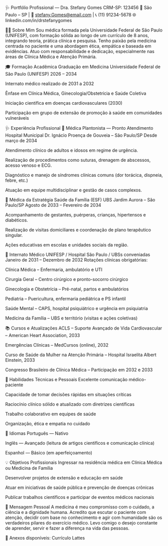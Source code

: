 🩺 Portfólio Profissional — Dra. Stefany Gomes
CRM-SP: 123456
📍 São Paulo – SP | 📧 stefany.Gomes@email.com | 📞 (11) 91234-5678
🌐 linkedin.com/in/drstefanygomes

👩‍⚕️ Sobre Mim
Sou médica formada pela Universidade Federal de São Paulo (UNIFESP), com formação sólida ao longo de um currículo de 8 anos, integrando teoria, prática clínica e pesquisa. Tenho paixão pela medicina centrada no paciente e uma abordagem ética, empática e baseada em evidências. Atuo com responsabilidade e dedicação, especialmente nas áreas de Clínica Médica e Atenção Primária.

🎓 Formação Acadêmica
Graduação em Medicina
Universidade Federal de São Paulo (UNIFESP)
2026 – 2034

Internato médico realizado de 2031 a 2032

Ênfase em Clínica Médica, Ginecologia/Obstetrícia e Saúde Coletiva

Iniciação científica em doenças cardiovasculares (2030)

Participação em grupo de extensão de promoção à saúde em comunidades vulneráveis

🩺 Experiência Profissional
🏥 Médica Plantonista — Pronto Atendimento
Hospital Municipal Dr. Ignácio Proença de Gouveia – São Paulo/SP
Desde março de 2034

Atendimento clínico de adultos e idosos em regime de urgência.

Realização de procedimentos como suturas, drenagem de abscessos, acesso venoso e ECG.

Diagnóstico e manejo de síndromes clínicas comuns (dor torácica, dispneia, febre, etc.)

Atuação em equipe multidisciplinar e gestão de casos complexos.

🏡 Médica da Estratégia Saúde da Família (ESF)
UBS Jardim Aurora – São Paulo/SP
Agosto de 2033 – Fevereiro de 2034

Acompanhamento de gestantes, puérperas, crianças, hipertensos e diabéticos.

Realização de visitas domiciliares e coordenação de plano terapêutico singular.

Ações educativas em escolas e unidades sociais da região.

🏥 Internato Médico
UNIFESP / Hospital São Paulo / UBSs conveniadas
Janeiro de 2031 – Dezembro de 2032
Rotações clínicas obrigatórias:

Clínica Médica – Enfermaria, ambulatório e UTI

Cirurgia Geral – Centro cirúrgico e pronto-socorro cirúrgico

Ginecologia e Obstetrícia – Pré-natal, partos e ambulatórios

Pediatria – Puericultura, enfermaria pediátrica e PS infantil

Saúde Mental – CAPS, hospital psiquiátrico e urgência em psiquiatria

Medicina da Família – UBS e território (visitas e ações coletivas)

📚 Cursos e Atualizações
ACLS – Suporte Avançado de Vida Cardiovascular – American Heart Association, 2033

Emergências Clínicas – MedCursos (online), 2032

Curso de Saúde da Mulher na Atenção Primária – Hospital Israelita Albert Einstein, 2033

Congresso Brasileiro de Clínica Médica – Participação em 2032 e 2033

🧠 Habilidades Técnicas e Pessoais
Excelente comunicação médico-paciente

Capacidade de tomar decisões rápidas em situações críticas

Raciocínio clínico sólido e atualizado com diretrizes científicas

Trabalho colaborativo em equipes de saúde

Organização, ética e empatia no cuidado

💬 Idiomas
Português — Nativo

Inglês — Avançado (leitura de artigos científicos e comunicação clínica)

Espanhol — Básico (em aperfeiçoamento)

💡 Objetivos Profissionais
Ingressar na residência médica em Clínica Médica ou Medicina de Família

Desenvolver projetos de extensão e educação em saúde

Atuar em iniciativas de saúde pública e prevenção de doenças crônicas

Publicar trabalhos científicos e participar de eventos médicos nacionais

🩷 Mensagem Pessoal
A medicina é meu compromisso com o cuidado, a ciência e a dignidade humana. Acredito que escutar o paciente com atenção, decidir com base no conhecimento e agir com humanidade são os verdadeiros pilares do exercício médico. Levo comigo o desejo constante de aprender, servir e fazer a diferença na vida das pessoas.

📎 Anexos disponíveis:
Currículo Lattes













